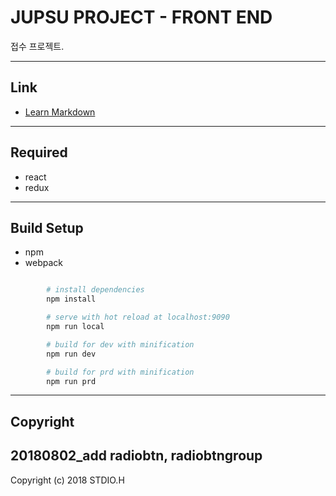 # JUPSU PROJECT - FRONT END


접수 프로젝트.

---
## Link
* [Learn Markdown](https://bitbucket.org/tutorials/markdowndemo)

---
## Required

* react
* redux

---
## Build Setup

* npm
* webpack

```bash

		# install dependencies
		npm install

		# serve with hot reload at localhost:9090
		npm run local

		# build for dev with minification
		npm run dev

		# build for prd with minification
		npm run prd

```

---
## Copyright


## 20180802_add radiobtn, radiobtngroup

Copyright (c) 2018 STDIO.H